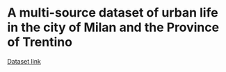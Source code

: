 # A multi-source dataset of urban life in the city of Milan and the Province of Trentino

<a href="https://www.nature.com/articles/sdata201555" target="_blank">Dataset link</a>

